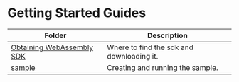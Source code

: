 # Getting Started Guides

| Folder                                            | Description                               |
| ------------------------------------------------- | ----------------------------------------- |
| [Obtaining WebAssembly SDK](./obtain-wasm-sdk.md) | Where to find the sdk and downloading it. |
| [sample](./sample.md)                             | Creating and running the sample.          |
